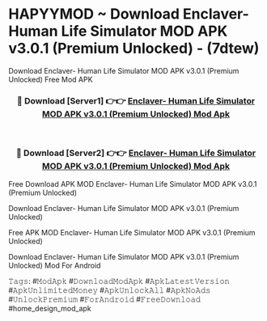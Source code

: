 # HAPYYMOD ~ Download Enclaver- Human Life Simulator MOD APK v3.0.1 (Premium Unlocked) - (7dtew)
Download Enclaver- Human Life Simulator MOD APK v3.0.1 (Premium Unlocked) Free Mod APK

<div align="center">
<h3>🔴 Download [Server1] 👉👉 <a href="https://apk-comot.site?title=Enclaver-_Human_Life_Simulator_MOD_APK_v3.0.1_(Premium_Unlocked)">Enclaver- Human Life Simulator MOD APK v3.0.1 (Premium Unlocked) Mod Apk</a></h3><br>

<h3>🔴 Download [Server2] 👉👉 <a href="https://apk-comot.site?title=Enclaver-_Human_Life_Simulator_MOD_APK_v3.0.1_(Premium_Unlocked)">Enclaver- Human Life Simulator MOD APK v3.0.1 (Premium Unlocked) Mod Apk</a></h3>
</div>


Free Download APK MOD Enclaver- Human Life Simulator MOD APK v3.0.1 (Premium Unlocked)

Download Enclaver- Human Life Simulator MOD APK v3.0.1 (Premium Unlocked) 

Free APK MOD Enclaver- Human Life Simulator MOD APK v3.0.1 (Premium Unlocked) 

Download Enclaver- Human Life Simulator MOD APK v3.0.1 (Premium Unlocked) Mod For Android

𝚃𝚊𝚐𝚜: #𝙼𝚘𝚍𝙰𝚙𝚔 #𝙳𝚘𝚠𝚗𝚕𝚘𝚊𝚍𝙼𝚘𝚍𝙰𝚙𝚔 #𝙰𝚙𝚔𝙻𝚊𝚝𝚎𝚜𝚝𝚅𝚎𝚛𝚜𝚒𝚘𝚗 #𝙰𝚙𝚔𝚄𝚗𝚕𝚒𝚖𝚒𝚝𝚎𝚍𝙼𝚘𝚗𝚎𝚢 #𝙰𝚙𝚔𝚄𝚗𝚕𝚘𝚌𝚔𝙰𝚕𝚕 #𝙰𝚙𝚔𝙽𝚘𝙰𝚍𝚜 #𝚄𝚗𝚕𝚘𝚌𝚔𝙿𝚛𝚎𝚖𝚒𝚞𝚖 #𝙵𝚘𝚛𝙰𝚗𝚍𝚛𝚘𝚒𝚍 #𝙵𝚛𝚎𝚎𝙳𝚘𝚠𝚗𝚕𝚘𝚊𝚍 #home_design_mod_apk